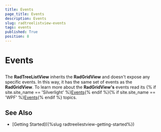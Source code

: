 ```yaml
---
title: Events
page_title: Events
description: Events
slug: radtreelistview-events
tags: events
published: True
position: 8
---
```


# Events



## 

The __RadTreeListView__ inherits the __RadGridView__ and doesn't expose any specific events. In this way, it has the same set of events as the __RadGridView__. To learn more about the __RadGridView's__ events read its {% if site.site_name == 'Silverlight' %}[Events](http://www.telerik.com/help/silverlight/gridview-events-overview.html){% endif %}{% if site.site_name == 'WPF' %}[Events](http://www.telerik.com/help/wpf/gridview-events-overview.html){% endif %} topics.
        

## See Also

 * [Getting Started]({%slug radtreeliestview-getting-started%})
